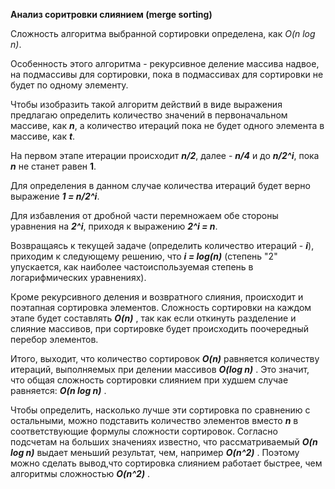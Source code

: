 **Анализ соритровки слиянием (merge sorting)**

Сложность алгоритма выбранной сортировки определена, как *O(n log n)*.

Особенность этого алгоритма - рекурсивное деление массива надвое, на подмассивы для сортировки,
пока в подмассивах для сортировки не будет по одному элементу.

Чтобы изобразить такой алгоритм действий в виде выражения предлагаю определить количество значений в первоначальном
массиве, как ***n***, а количество итераций пока не будет одного элемента в массиве, как ***t***.

На первом этапе итерации происходит ***n/2***, далее - ***n/4*** и до ***n/2^i***, пока ***n*** не станет равен **1**.

Для определения в данном случае количества итераций будет верно выражение ***1 = n/2^i***.

Для избавления от дробной части перемножаем обе стороны уравнения на ***2^i***, приходя к выражению ***2^i = n***.

Возвращаясь к текущей задаче (определить количество итераций - ***i***), приходим к следующему решению, что 
***i = log(n)*** (степень "2" упускается, как наиболее частоиспользуемая степень в логарифмических уравнениях).

Кроме рекурсивного деления и возвратного слияния, происходит и поэтапная сортировка элементов. Сложность сортировки на
каждом этапе будет составлять ***O(n)*** , так как если откинуть разделение и слияние массивов, при сортировке будет происходить
поочередный перебор элементов.

Итого, выходит, что количество сортировок ***O(n)*** равняется количеству итераций, выполняемых при делении массивов ***O(log n)*** .
Это значит, что общая сложность сортировки слиянием при худшем случае равняется: ***O(n log n)*** .

Чтобы определить, насколько лучше эти сортировка по сравнению с остальными, можно подставить количество элементов вместо ***n*** в соответствующие формулы сложности сортировок. 
Согласно подсчетам на больших значениях известно, что рассматриваемый ***O(n log n)*** выдает меньший результат, чем, например ***O(n^2)*** . Поэтому можно сделать вывод,что
сортировка слиянием работает быстрее, чем алгоритмы сложностью ***O(n^2)*** .
